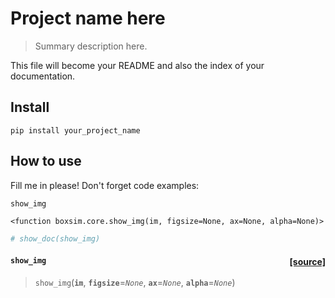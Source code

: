 
<!--

#################################################
### THIS FILE WAS AUTOGENERATED! DO NOT EDIT! ###
#################################################
# file to edit: nbs/99_index.ipynb
# command to build the docs after a change: nbdev_build_docs

-->

# Project name here

> Summary description here.


This file will become your README and also the index of your documentation.

## Install

`pip install your_project_name`

## How to use

Fill me in please! Don't forget code examples:
<div class="codecell" markdown="1">
<div class="input_area" markdown="1">

```python
show_img
```

</div>
<div class="output_area" markdown="1">




    <function boxsim.core.show_img(im, figsize=None, ax=None, alpha=None)>



</div>

</div>
<div class="codecell" markdown="1">
<div class="input_area" markdown="1">

```python
# show_doc(show_img)

```

</div>
<div class="output_area" markdown="1">


<h4 id="show_img" class="doc_header"><code>show_img</code><a href="https://github.com/johnnewto/BoxRov/boxsim/tree/master/boxsim/core.py#L6" class="source_link" style="float:right">[source]</a></h4>

> <code>show_img</code>(**`im`**, **`figsize`**=*`None`*, **`ax`**=*`None`*, **`alpha`**=*`None`*)




</div>

</div>
